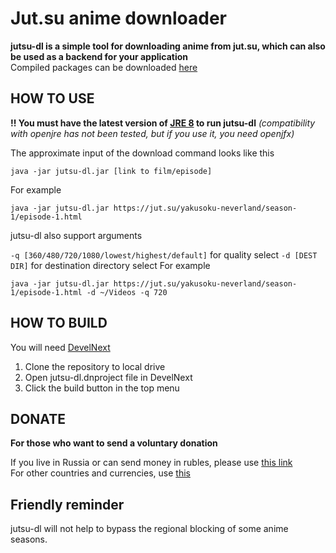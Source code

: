 # Jut.su anime downloader
**jutsu-dl is a simple tool for downloading anime from jut.su, which can also be used as a backend for your application**\
Compiled packages can be downloaded [here](https://github.com/ZzEdovec/jutsu-dl/releases)
## HOW TO USE
**!! You must have the latest version of [JRE 8](https://www.java.com) to run jutsu-dl** *(compatibility with openjre has not been tested, but if you use it, you need openjfx)*

The approximate input of the download command looks like this

    java -jar jutsu-dl.jar [link to film/episode]
For example

    java -jar jutsu-dl.jar https://jut.su/yakusoku-neverland/season-1/episode-1.html

jutsu-dl also support arguments

`-q [360/480/720/1080/lowest/highest/default]` for quality select
`-d [DEST DIR]` for destination directory select
For example

    java -jar jutsu-dl.jar https://jut.su/yakusoku-neverland/season-1/episode-1.html -d ~/Videos -q 720
## HOW TO BUILD
You will need [DevelNext](https://develnext.org)

1. Clone the repository to local drive
2. Open jutsu-dl.dnproject file in DevelNext
3. Click the build button in the top menu
## DONATE
**For those who want to send a voluntary donation**

If you live in Russia or can send money in rubles, please use [this link](https://yoomoney.ru/to/4100116276215735)\
For other countries and currencies, use [this](https://www.donationalerts.com/r/queinu)
## Friendly reminder
jutsu-dl will not help to bypass the regional blocking of some anime seasons.
